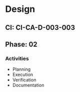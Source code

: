 # Design

## CI: CI-CA-D-003-003
## Phase: 02

### Activities
- Planning
- Execution
- Verification
- Documentation

